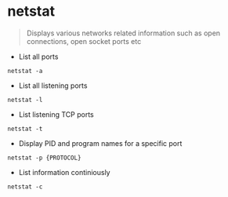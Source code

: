 # netstat

> Displays various networks related information such as open connections, open socket ports etc

- List all ports

`netstat -a`

- List all listening ports

`netstat -l`

- List listening TCP ports

`netstat -t`

- Display PID and program names for a specific port

`netstat -p {PROTOCOL}`

- List information continiously

`netstat -c`
